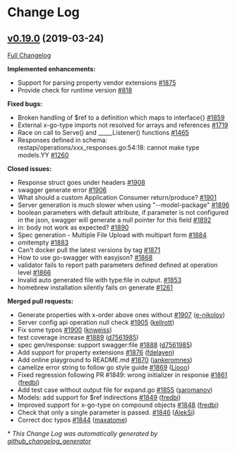 # Change Log

## [v0.19.0](https://github.com/circl-dev/go-swagger/tree/v0.19.0) (2019-03-24)
[Full Changelog](https://github.com/circl-dev/go-swagger/compare/v0.18.0...v0.19.0)

**Implemented enhancements:**

- Support for parsing property vendor extensions [\#1875](https://github.com/circl-dev/go-swagger/issues/1875)
- Provide check for runtime version [\#818](https://github.com/circl-dev/go-swagger/issues/818)

**Fixed bugs:**

- Broken handling of $ref to a definition which maps to interface{} [\#1859](https://github.com/circl-dev/go-swagger/issues/1859)
- External x-go-type imports not resolved for arrays and references [\#1719](https://github.com/circl-dev/go-swagger/issues/1719)
- Race on call to Serve\(\) and  \_\_\_\_\_Listener\(\) functions [\#1465](https://github.com/circl-dev/go-swagger/issues/1465)
- Responses defined in schema: restapi/operations/xxx\_responses.go:54:18: cannot make type models.YY [\#1260](https://github.com/circl-dev/go-swagger/issues/1260)

**Closed issues:**

- Response struct goes under headers [\#1908](https://github.com/circl-dev/go-swagger/issues/1908)
- swagger generate error [\#1906](https://github.com/circl-dev/go-swagger/issues/1906)
- What should a custom Application Consumer return/produce? [\#1901](https://github.com/circl-dev/go-swagger/issues/1901)
- Server generation is much slower when using "--model-package" [\#1896](https://github.com/circl-dev/go-swagger/issues/1896)
- boolean parameters with default attribute, if parameter is not configured in the json,  swagger will generate a null pointer for this field [\#1892](https://github.com/circl-dev/go-swagger/issues/1892)
- in: body not work as expected? [\#1890](https://github.com/circl-dev/go-swagger/issues/1890)
- Spec generation - Multiple File Upload with multipart form [\#1884](https://github.com/circl-dev/go-swagger/issues/1884)
- omitempty [\#1883](https://github.com/circl-dev/go-swagger/issues/1883)
- Can't docker pull the latest versions by tag [\#1871](https://github.com/circl-dev/go-swagger/issues/1871)
- How to use go-swagger with easyjson? [\#1868](https://github.com/circl-dev/go-swagger/issues/1868)
- validator fails to report path parameters defined defined at operation level [\#1866](https://github.com/circl-dev/go-swagger/issues/1866)
- Invalid auto generated file with type:file in output. [\#1853](https://github.com/circl-dev/go-swagger/issues/1853)
- homebrew installation silently fails on generate [\#1261](https://github.com/circl-dev/go-swagger/issues/1261)

**Merged pull requests:**

- Generate properties with x-order above ones without [\#1907](https://github.com/circl-dev/go-swagger/pull/1907) ([e-nikolov](https://github.com/e-nikolov))
- Server config api operation null check [\#1905](https://github.com/circl-dev/go-swagger/pull/1905) ([kellrott](https://github.com/kellrott))
- Fix some typos [\#1900](https://github.com/circl-dev/go-swagger/pull/1900) ([knweiss](https://github.com/knweiss))
- test coverage increase [\#1889](https://github.com/circl-dev/go-swagger/pull/1889) ([d7561985](https://github.com/d7561985))
- spec gen/response: support swagger:file [\#1888](https://github.com/circl-dev/go-swagger/pull/1888) ([d7561985](https://github.com/d7561985))
- Add support for property extensions [\#1876](https://github.com/circl-dev/go-swagger/pull/1876) ([fdelayen](https://github.com/fdelayen))
- Add online playground to README.md [\#1870](https://github.com/circl-dev/go-swagger/pull/1870) ([jankeromnes](https://github.com/jankeromnes))
- camelize error string to follow go style guide [\#1869](https://github.com/circl-dev/go-swagger/pull/1869) ([Liooo](https://github.com/Liooo))
- Fixed regression following PR \#1849: wrong initializer in response [\#1861](https://github.com/circl-dev/go-swagger/pull/1861) ([fredbi](https://github.com/fredbi))
- Add test case without output file for expand.go [\#1855](https://github.com/circl-dev/go-swagger/pull/1855) ([saromanov](https://github.com/saromanov))
- Models: add support for $ref indirections [\#1849](https://github.com/circl-dev/go-swagger/pull/1849) ([fredbi](https://github.com/fredbi))
- Improved support for x-go-type on compound objects [\#1848](https://github.com/circl-dev/go-swagger/pull/1848) ([fredbi](https://github.com/fredbi))
- Check that only a single parameter is passed. [\#1846](https://github.com/circl-dev/go-swagger/pull/1846) ([AlekSi](https://github.com/AlekSi))
- Correct doc typos [\#1844](https://github.com/circl-dev/go-swagger/pull/1844) ([maxatome](https://github.com/maxatome))

\* *This Change Log was automatically generated by [github_changelog_generator](https://github.com/skywinder/Github-Changelog-Generator)*
